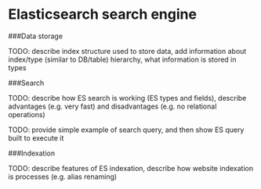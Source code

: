 Elasticsearch search engine
===========================


###Data storage

TODO: describe index structure used to store data,
add information about index/type (similar to DB/table) hierarchy,
what information is stored in types 


###Search

TODO: describe how ES search is working (ES types and fields),
describe advantages (e.g. very fast) and disadvantages (e.g. no relational operations)

TODO: provide simple example of search query, and then show ES query built to execute it


###Indexation

TODO: describe features of ES indexation, describe how website indexation is processes 
(e.g. alias renaming)
